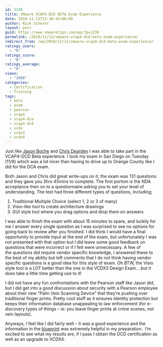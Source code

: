 ```yaml
---
id: 1230
title: VMware VCAP4-DCD BETA Exam Experience
date: 2010-11-11T13:30:42+00:00
author: Rick Scherer
layout: post
guid: https://www.vmwaretips.com/wp/?p=1230
permalink: /2010/11/11/vmware-vcap4-dcd-beta-exam-experience/
redirect_from: /wp/2010/11/11/vmware-vcap4-dcd-beta-exam-experience/
ratings_users:
  - "0"
ratings_score:
  - "0"
ratings_average:
  - "0"
views:
  - "2068"
categories:
  - Certification
  - Training
tags:
  - beta
  - exam
  - pearson
  - vcap4
  - vcap4-dca
  - vcap4-dcd
  - vcdx
  - vcdx3
  - vcdx4
---
```

Just like <a href="http://www.boche.net/blog/index.php/2010/11/10/vmware-vcap4-dcd-beta-exam-experience/" target="_blank">Jason Boche</a> and <a href="http://jfvi.co.uk/2010/11/09/vcap-dcd-beta-experience/" target="_blank">Chris Dearden</a> I was able to take part in the VCAP4-DCD Beta experience. I took my exam in San Diego on Tuesday (11/9) which was a lot nicer than having to drive up to Orange County like I did for the DCA exam.

Both Jason and Chris did great write-ups on it, the exam was 131 questions and they gave you 3hrs 45mins to complete. The first portion is the NDA acceptance then on to a questionnaire asking you to set your level of understanding. The test had three different types of questions, including;

  1. Traditional Multiple Choice (select 1, 2 or 3 of many)
  2. Visio-like tool to create architecture drawings
  3. GUI style tool where you drag options and drop them on answers

I was able to finish the exam with about 15 minutes to spare, and luckily for me I answer every single question as I was surprised to see no options for going back to review after you finished. I did think I would have a final opportunity to provide input at the end of the exam, but unfortunately I was not presented with that option but I did leave some good feedback on questions that were incorrect or if I felt were unnecessary. A few of the questions did require vendor specific knowledge, I answered these to the best of my ability but left comments that I do not think having vendor specific questions is a good idea for this style of exam. Oh BTW, the Visio style tool is a LOT better than the one in the VCDX3 Design Exam&#8230;.but it does take a little time getting use to it!

I did not have any fun confrontations with the Pearson staff like Jason did, but I did get into a good discussion about security with a Pearson employee about their new &#8220;Palm Vein Scanning Device&#8221; that they&#8217;re pushing over traditional finger prints. Pretty cool stuff as it ensures identity protection but keeps their information database unappealing to law enforcement (for e-discovery types of things &#8211; ie: you leave finger prints at crime scenes, not vein layouts).

Anyways, I feel like I did fairly well &#8211; it was a good experience and the information in the <a href="http://mylearn.vmware.com/register.cfm?course=76644" target="_blank">blueprint</a> was extremely helpful in my preparation.  I&#8217;m excited to see what my results are, if I pass I obtain the DCD certification as well as an upgrade to VCDX4.